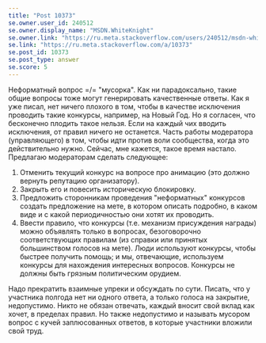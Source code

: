 ```yaml
---
title: "Post 10373"
se.owner.user_id: 240512
se.owner.display_name: "MSDN.WhiteKnight"
se.owner.link: "https://ru.meta.stackoverflow.com/users/240512/msdn-whiteknight"
se.link: "https://ru.meta.stackoverflow.com/a/10373"
se.post_id: 10373
se.post_type: answer
se.score: 5
---
```

<p>Неформатный вопрос =/= "мусорка". Как ни парадоксально, такие общие вопросы тоже могут генерировать качественные ответы. Как я уже писал, нет ничего плохого в том, чтобы в качестве исключения проводить такие конкурсы, например, на Новый Год. Но я согласен, что бесконечно плодить такое нельзя. Если на каждый чих вводить исключения, от правил ничего не останется. Часть работы модератора (управляющего) в том, чтобы идти против воли сообщества, когда это действительно нужно. Сейчас, мне кажется, такое время настало. Предлагаю модераторам сделать следующее:</p>

<ol>
<li>Отменить текущий конкурс на вопросе про анимацию (это должно вернуть репутацию организатору).</li>
<li>Закрыть его и повесить историческую блокировку.</li>
<li>Предложить сторонникам проведения "неформатных" конкурсов создать предложение на мете, в котором описать подробно, в каком виде и с какой периодичностью они хотят их проводить.</li>
<li>Ввести правило, что конкурсы (т.е. механизм присуждения награды) можно объявлять только в вопросах, безоговорочно соответствующих правилам (из справки или принятых большинством голосов на мете). Люди используют конкурсы, чтобы быстрее получить помощь; и мы, отвечающие, используем конкурсы для нахождения интересных вопросов. Конкурсы не должны быть грязным политическим орудием.</li>
</ol>

<p>Надо прекратить взаимные упреки и обсуждать по сути. Писать, что у участника полгода нет ни одного ответа, а только голоса на закрытие, недопустимо. Никто не обязан отвечать, каждый вносит свой вклад как хочет, в пределах правил. Но также недопустимо и называть мусором вопрос с кучей заплюсованных ответов, в которые участники вложили свой труд.</p>
